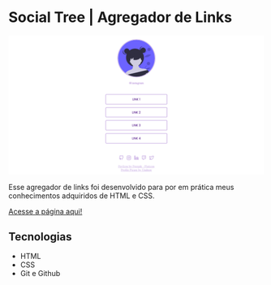# Social Tree | Agregador de Links
![preview](assets/preview.png)

Esse agregador de links foi desenvolvido para por em prática meus conhecimentos adquiridos de HTML e CSS.

[Acesse a página aqui!](https://maffsi.github.io/Social-Tree/)

## Tecnologias

- HTML
- CSS
- Git e Github

